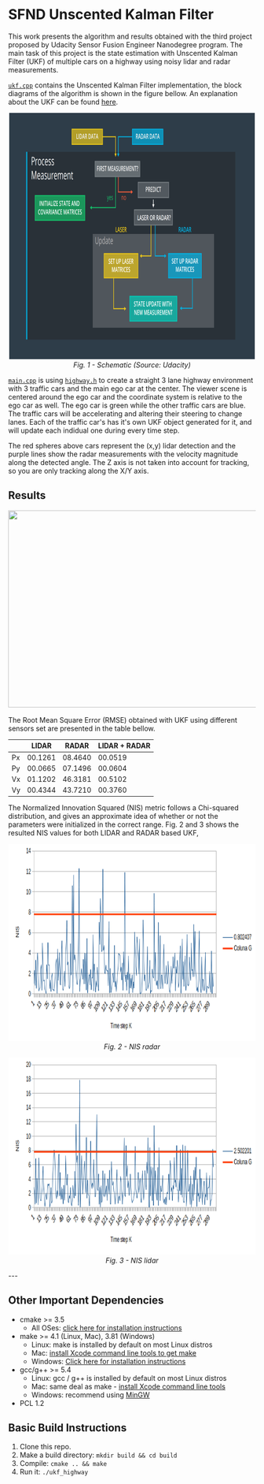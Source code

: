 # SFND Unscented Kalman Filter

This work presents the algorithm and results obtained with the third project proposed by Udacity Sensor Fusion Engineer Nanodegree program. The main task of this project is the state estimation with Unscented Kalman Filter (UKF) of multiple cars on a highway using noisy lidar and radar measurements.

[`ukf.cpp`](src/ukf.cpp) contains the Unscented Kalman Filter implementation, the block diagrams of the algorithm is shown in the figure bellow. An explanation about the UKF can be found [here](https://www.seas.harvard.edu/courses/cs281/papers/unscented.pdf).

<p align="center">
  <img src="media/algorithm.png" width="500" height="500" />
  <em><br>Fig. 1 - Schematic (Source: Udacity)</em>
</p>

[`main.cpp`](src/main.cpp) is using [`highway.h`](src/highway.h) to create a straight 3 lane highway environment with 3 traffic cars and the main ego car at the center. 
The viewer scene is centered around the ego car and the coordinate system is relative to the ego car as well. The ego car is green while the 
other traffic cars are blue. The traffic cars will be accelerating and altering their steering to change lanes. Each of the traffic car's has
it's own UKF object generated for it, and will update each indidual one during every time step. 

The red spheres above cars represent the (x,y) lidar detection and the purple lines show the radar measurements with the velocity magnitude along the detected angle. The Z axis is not taken into account for tracking, so you are only tracking along the X/Y axis.

## Results

<p align="center">
  <img src="media/simulation.gif" width="700" height="400" />
</p>

The Root Mean Square Error (RMSE) obtained with UKF using different sensors set are presented in the table bellow.

|     |  LIDAR | RADAR | LIDAR + RADAR |
| --- | ------ | ----- | ------------- |
|  Px | 00.1261 | 08.4640 | 00.0519 |
|  Py | 00.0665 | 07.1496 | 00.0604 |
|  Vx | 01.1202 | 46.3181 | 00.5102 |
|  Vy | 00.4344 | 43.7210 | 00.3760 |


The Normalized Innovation Squared (NIS) metric follows a Chi-squared distribution, and gives an approximate idea of whether or not the parameters were initialized in the correct range. Fig. 2 and 3 shows the resulted NIS values for both LIDAR and RADAR based UKF, 

<p align="center">
  <img src="media/NIS-lidar.png" width="700" height="400" />
  <em><br>Fig. 2 - NIS radar</em>
</p>

<p align="center">
  <img src="media/NIS-radar.png" width="700" height="400" />
  <em><br>Fig. 3 - NIS lidar</em>
</p>
---

## Other Important Dependencies
* cmake >= 3.5
  * All OSes: [click here for installation instructions](https://cmake.org/install/)
* make >= 4.1 (Linux, Mac), 3.81 (Windows)
  * Linux: make is installed by default on most Linux distros
  * Mac: [install Xcode command line tools to get make](https://developer.apple.com/xcode/features/)
  * Windows: [Click here for installation instructions](http://gnuwin32.sourceforge.net/packages/make.htm)
* gcc/g++ >= 5.4
  * Linux: gcc / g++ is installed by default on most Linux distros
  * Mac: same deal as make - [install Xcode command line tools](https://developer.apple.com/xcode/features/)
  * Windows: recommend using [MinGW](http://www.mingw.org/)
 * PCL 1.2

## Basic Build Instructions

1. Clone this repo.
2. Make a build directory: `mkdir build && cd build`
3. Compile: `cmake .. && make`
4. Run it: `./ukf_highway`
